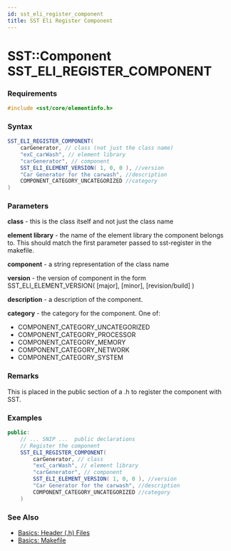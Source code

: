 ```yaml
---
id: sst_eli_register_component
title: SST Eli Register Component
---
```

<!---
Expected path/category (can I just use folders or is it more involved): 
  SST Core > ELI > [this page]
--->

# SST::Component SST_ELI_REGISTER_COMPONENT

### Requirements

```c++
#include <sst/core/elementinfo.h>
```

### Syntax

<!--- java used here since it looked liked the highlight was a bit better (in VS code), would need to test and see what looks best --->

```java
SST_ELI_REGISTER_COMPONENT(
    carGenerator, // class (not just the class name)
    "exC_carWash", // element library
    "carGenerator", // component
    SST_ELI_ELEMENT_VERSION( 1, 0, 0 ), //version
    "Car Generator for the carwash", //description
    COMPONENT_CATEGORY_UNCATEGORIZED //category
)
```

### Parameters

**class** - this is the class itself and not just the class name

**element library** - the name of the element library the component belongs to. This should match the first parameter passed to sst-register in the makefile.

**component** - a string representation of the class name

**version** - the version of component in the form SST_ELI_ELEMENT_VERSION( [major], [minor], [revision/build] )

**description** - a description of the component.

**category** - the category for the component. One of:

- COMPONENT_CATEGORY_UNCATEGORIZED
- COMPONENT_CATEGORY_PROCESSOR
- COMPONENT_CATEGORY_MEMORY
- COMPONENT_CATEGORY_NETWORK
- COMPONENT_CATEGORY_SYSTEM

### Remarks

  This is placed in the public section of a .h to register the component with SST.

### Examples

```java
public:
    // ... SNIP ...  public declarations
	// Register the component
	SST_ELI_REGISTER_COMPONENT(
		carGenerator, // class
		"exC_carWash", // element library
		"carGenerator", // component
		SST_ELI_ELEMENT_VERSION( 1, 0, 0 ), //version
		"Car Generator for the carwash", //description
		COMPONENT_CATEGORY_UNCATEGORIZED //category
	)
```

### See Also

- [Basics: Header (.h) Files](TBA)
- [Basics: Makefile](TBA)